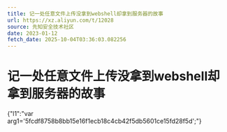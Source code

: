 ```yaml
---
title: 记一处任意文件上传没拿到webshell却拿到服务器的故事
url: https://xz.aliyun.com/t/12028
source: 先知安全技术社区
date: 2023-01-12
fetch_date: 2025-10-04T03:36:03.082256
---
```


# 记一处任意文件上传没拿到webshell却拿到服务器的故事

{"l1":"var arg1='5fcdf8758b8bb15e16f1ecb18c4cb42f5db5601ce15fd28f5d';"}